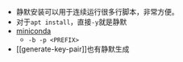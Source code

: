 - 静默安装可以用于连续运行很多行脚本，非常方便。
- 对于`apt install`，直接`-y`就是静默
- [miniconda](https://www.codenong.com/49338902/)
  - `-b -p <PREFIX>`
- [[generate-key-pair]]也有静默生成